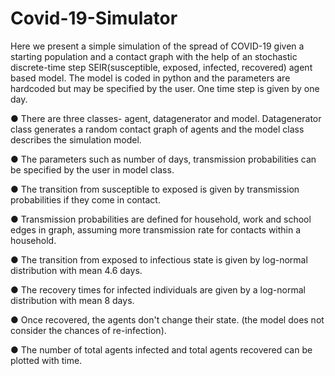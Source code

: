 # Covid-19-Simulator
Here we present a simple simulation of the spread of COVID-19 given a starting population and
a contact graph with the help of an stochastic discrete-time step SEIR(susceptible, exposed,
infected, recovered) agent based model. The model is coded in python and the parameters are
hardcoded but may be specified by the user. One time step is given by one day.

● There are three classes- agent, datagenerator and model. Datagenerator class generates a
random contact graph of agents and the model class describes the simulation model.

● The parameters such as number of days, transmission probabilities can be specified by
the user in model class.

● The transition from susceptible to exposed is given by transmission probabilities if they
come in contact.

● Transmission probabilities are defined for household, work and school edges in graph,
assuming more transmission rate for contacts within a household. 

● The transition from exposed to infectious state is given by log-normal distribution with
mean 4.6 days.

● The recovery times for infected individuals are given by a log-normal distribution with
mean 8 days.

● Once recovered, the agents don't change their state. (the model does not consider the
chances of re-infection).

● The number of total agents infected and total agents recovered can be plotted with time.

